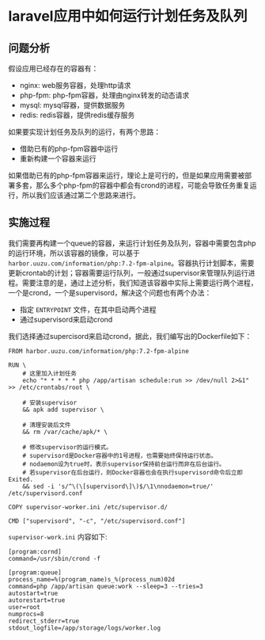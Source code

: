 # laravel应用中如何运行计划任务及队列

## 问题分析
假设应用已经存在的容器有：
- nginx: web服务容器，处理http请求
- php-fpm: php-fpm容器，处理由nginx转发的动态请求
- mysql: mysql容器，提供数据服务
- redis: redis容器，提供redis缓存服务

如果要实现计划任务及队列的运行，有两个思路：
- 借助已有的php-fpm容器中运行
- 重新构建一个容器来运行

如果借助已有的php-fpm容器来运行，理论上是可行的，但是如果应用需要被部署多套，那么多个php-fpm的容器中都会有crond的进程，可能会导致任务重复运行，所以我们应该通过第二个思路来进行。

## 实施过程
我们需要再构建一个queue的容器，来运行计划任务及队列，容器中需要包含php的运行环境，所以该容器的镜像，可以基于 `harbor.uuzu.com/information/php:7.2-fpm-alpine`。容器执行计划脚本，需要更新crontab的计划；容器需要运行队列，一般通过supervisor来管理队列运行进程。需要注意的是，通过上述分析，我们知道该容器中实际上需要运行两个进程，一个是crond，一个是supervisord，解决这个问题也有两个办法：
- 指定 `ENTRYPOINT` 文件，在其中启动两个进程
- 通过supervisord来启动crond

我们选择通过supercisord来启动crond，据此，我们编写出的Dockerfile如下：

```
FROM harbor.uuzu.com/information/php:7.2-fpm-alpine

RUN \
    # 这里加入计划任务
    echo "* * * * * php /app/artisan schedule:run >> /dev/null 2>&1" >> /etc/crontabs/root \

    # 安装supervisor
    && apk add supervisor \

    # 清理安装后文件
    && rm /var/cache/apk/* \

    # 修改supervisor的运行模式。
    # supervisord是Docker容器中的1号进程，也需要始终保持运行状态。
    # nodaemon设为true时，表示supervisor保持前台运行而非在后台运行。
    # 若supervisor在后台运行，则Docker容器也会在执行supervisord命令后立即Exited.
    && sed -i 's/^\(\[supervisord\]\)$/\1\nnodaemon=true/' /etc/supervisord.conf

COPY supervisor-worker.ini /etc/supervisor.d/

CMD ["supervisord", "-c", "/etc/supervisord.conf"]
```

`supervisor-work.ini` 内容如下:

```
[program:cornd]
command=/usr/sbin/crond -f

[program:queue]
process_name=%(program_name)s_%(process_num)02d
command=php /app/artisan queue:work --sleep=3 --tries=3
autostart=true
autorestart=true
user=root
numprocs=8
redirect_stderr=true
stdout_logfile=/app/storage/logs/worker.log
```
